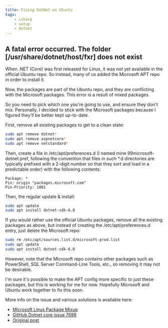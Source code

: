 ```yaml
---
title: Fixing DotNet on Ubuntu
tags:
    - csharp
    - setup
    - dotnet
---
```

## A fatal error occurred. The folder [/usr/share/dotnet/host/fxr] does not exist

When .NET (Core) was first released for Linux, it was not yet available in the official Ubuntu repo. So instead, many of us added the Microsoft APT repo in order to install it.

Now, the packages are part of the Ubuntu repo, and they are conflicting with the Microsoft packages. This error is a result of mixed packages.

So you need to pick which one you're going to use, and ensure they don't mix. Personally, I decided to stick with the Microsoft packages because I figured they'll be better kept up-to-date.

First, remove all existing packages to get to a clean state:

``` bash
sudo apt remove dotnet*
sudo apt remove aspnetcore*
sudo apt remove netstandard*
```

Then, create a file in /etc/apt/preferences.d (I named mine 99microsoft-dotnet.pref, following the convention that files in such *.d directories are typically prefixed with a 2-digit number so that they sort and load in a predictable order) with the following contents:

``` text title=/etc/apt/preferences.d/99microsoft-dotnet.pref
Package: *
Pin: origin "packages.microsoft.com"
Pin-Priority: 1001
```

Then, the regular update & install:

```bash
sudo apt update
sudo apt install dotnet-sdk-6.0
```

If you would rather use the official Ubuntu packages, remove all the existing packages as above, but instead of creating the /etc/apt/preferences.d entry, just delete the Microsoft repo:

``` bash
sudo rm /etc/apt/sources.list.d/microsoft-prod.list
sudo apt update
sudo apt install dotnet-sdk-6.0
```

However, note that the Microsoft repo contains other packages such as PowerShell, SQL Server Command-Line Tools, etc., so removing it may not be desirable.

I'm sure it's possible to make the APT config more specific to just these packages, but this is working for me for now. Hopefully Microsoft and Ubuntu work together to fix this soon.

More info on the issue and various solutions is available here:

- [Microsoft Linux Package Mixup](https://learn.microsoft.com/en-us/dotnet/core/install/linux-package-mixup)
- [GitHub Dotnet core issue 7699](https://github.com/dotnet/core/issues/7699)
- [Original post](https://stackoverflow.com/questions/73753672/a-fatal-error-occurred-the-folder-usr-share-dotnet-host-fxr-does-not-exist)
